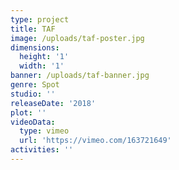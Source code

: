 ```yaml
---
type: project
title: TAF
image: /uploads/taf-poster.jpg
dimensions:
  height: '1'
  width: '1'
banner: /uploads/taf-banner.jpg
genre: Spot
studio: ''
releaseDate: '2018'
plot: ''
videoData:
  type: vimeo
  url: 'https://vimeo.com/163721649'
activities: ''
---
```


